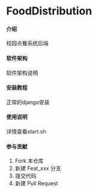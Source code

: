 # FoodDistribution

#### 介绍
校园点餐系统后端  


#### 软件架构
软件架构说明


#### 安装教程

正常的django安装

#### 使用说明

详情查看start.sh

#### 参与贡献

1.  Fork 本仓库
2.  新建 Feat_xxx 分支
3.  提交代码
4.  新建 Pull Request

